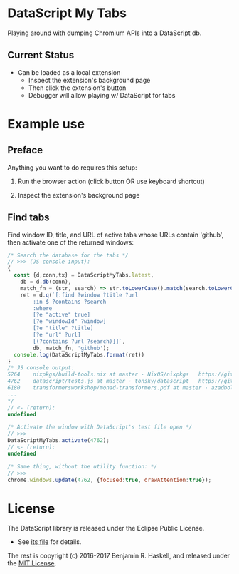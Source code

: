 # DataScript My Tabs

Playing around with dumping Chromium APIs into a DataScript db.

## Current Status

- Can be loaded as a local extension
    - Inspect the extension's background page
    - Then click the extension's button
    - Debugger will allow playing w/ DataScript for tabs

# Example use

## Preface

Anything you want to do requires this setup:

1. Run the browser action (click button OR use keyboard shortcut)

2. Inspect the extension's background page

## Find tabs

Find window ID, title, and URL of active tabs whose URLs contain 'github', then
activate one of the returned windows:

```js
/* Search the database for the tabs */
// >>> (JS console input):
{
  const {d,conn,tx} = DataScriptMyTabs.latest,
    db = d.db(conn),
    match_fn = (str, search) => str.toLowerCase().match(search.toLowerCase()),
    ret = d.q(`[:find ?window ?title ?url
        :in $ ?contains ?search
        :where
        [?e "active" true]
        [?e "windowId" ?window]
        [?e "title" ?title]
        [?e "url" ?url]
        [(?contains ?url ?search)]]`,
        db, match_fn, 'github');
  console.log(DataScriptMyTabs.format(ret))
}
/* JS console output:
5264	nixpkgs/build-tools.nix at master · NixOS/nixpkgs	https://github.com/NixOS/nixpkgs/blob/master/pkgs/development/mobile/androidenv/build-tools.nix
4762	datascript/tests.js at master · tonsky/datascript	https://github.com/tonsky/datascript/blob/master/test/js/tests.js
6180	transformersworkshop/monad-transformers.pdf at master · azadbolour/transformersworkshop	https://github.com/azadbolour/transformersworkshop/blob/master/doc/monad-transformers.pdf
...
*/
// <- (return):
undefined

/* Activate the window with DataScript's test file open */
// >>>
DataScriptMyTabs.activate(4762);
// <- (return):
undefined

/* Same thing, without the utility function: */
// >>>
chrome.windows.update(4762, {focused:true, drawAttention:true});
```

# License

The DataScript library is released under the Eclipse Public License.

- See [its file](datascript-0.15.4.min.js) for details.

The rest is copyright (c) 2016-2017 Benjamin R. Haskell, and released under the
[MIT License](LICENSE).
